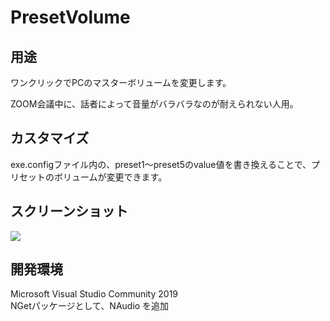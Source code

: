 # PresetVolume

## 用途

ワンクリックでPCのマスターボリュームを変更します。

ZOOM会議中に、話者によって音量がバラバラなのが耐えられない人用。

## カスタマイズ

exe.configファイル内の、preset1～preset5のvalue値を書き換えることで、プリセットのボリュームが変更できます。

## スクリーンショット

![](https://i.imgur.com/PRG8bIy.jpg)

## 開発環境

Microsoft Visual Studio Community 2019    
NGetパッケージとして、NAudio を追加
